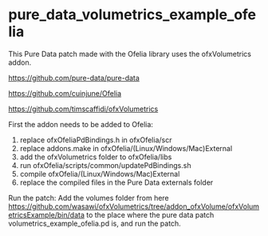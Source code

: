 # pure_data_volumetrics_example_ofelia


This Pure Data patch made with the Ofelia library uses the ofxVolumetrics addon.

https://github.com/pure-data/pure-data

https://github.com/cuinjune/Ofelia

https://github.com/timscaffidi/ofxVolumetrics


First the addon needs to be added to Ofelia:
1. replace ofxOfeliaPdBindings.h in ofxOfelia/scr
2. replace addons.make in ofxOfelia/(Linux/Windows/Mac)External
3. add the ofxVolumetrics folder to ofxOfelia/libs
4. run ofxOfelia/scripts/common/updatePdBindings.sh
5. compile ofxOfelia/(Linux/Windows/Mac)External
6. replace the compiled files in the Pure Data externals folder

Run the patch:
Add the volumes folder from here https://github.com/wasawi/ofxVolumetrics/tree/addon_ofxVolume/ofxVolumetricsExample/bin/data to the place where the pure data patch volumetrics_example_ofelia.pd is, and run the patch.
